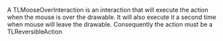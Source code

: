 A TLMooseOverInteraction is an interaction that will execute the action when the mouse is over the drawable. It will also execute it a second time when mouse will leave the drawable. Consequently the action must be a TLReversibleAction
